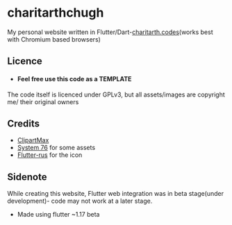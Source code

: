 # charitarthchugh
My personal website written in Flutter/Dart-[charitarth.codes](charitarth.codes "Click- here")(works best with Chromium based browsers)
## Licence
* #### Feel free use this code as a TEMPLATE
The code itself is licenced under GPLv3, but all assets/images are copyright me/ their original owners
## Credits
* [ClipartMax](https://www.clipartmax.com/middle/m2i8i8m2H7H7A0H7_spaceship-clipart-yellow-transparent-background-spaceship-png/)
* [System 76](system76.com/pop/ "system76.com") for some assets
* [Flutter-rus](github.com/charitarthhchugh "github.com") for the icon
## Sidenote
While creating this website, Flutter web integration was in beta stage(under development)- code may not work at a later stage.
* Made using flutter ~1.17 beta 
